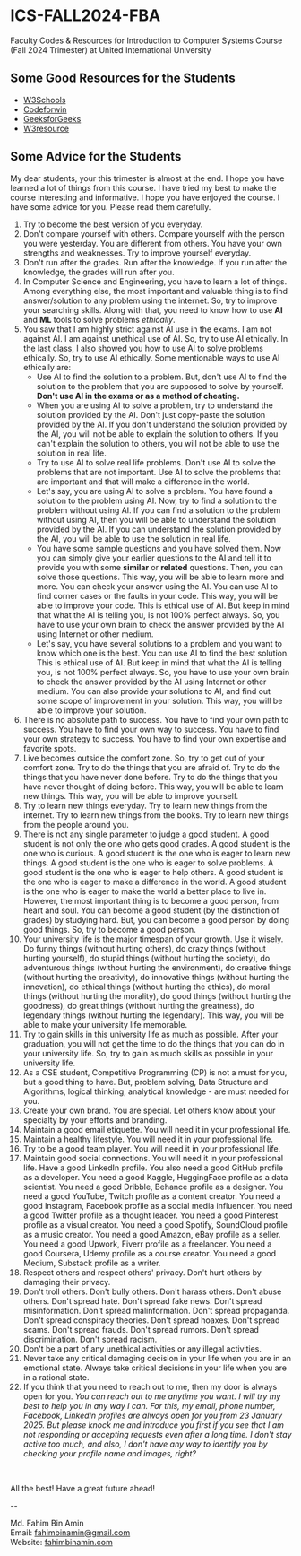# ICS-FALL2024-FBA
Faculty Codes & Resources for Introduction to Computer Systems Course (Fall 2024 Trimester) at United International University

## Some Good Resources for the Students

- [W3Schools](https://www.w3schools.com/c/index.php)
- [Codeforwin](https://codeforwin.org/c-programming-examples-exercises-solutions-beginners)
- [GeeksforGeeks](https://www.geeksforgeeks.org/c-language-introduction)
- [W3resource](https://www.w3resource.com/c-programming-exercises/)


## Some Advice for the Students

My dear students, your this trimester is almost at the end. I hope you have learned a lot of things from this course. I have tried my best to make the course interesting and informative. I hope you have enjoyed the course. I have some advice for you. Please read them carefully.

1. Try to become the best version of you everyday.
2. Don't compare yourself with others. Compare yourself with the person you were yesterday. You are different from others. You have your own strengths and weaknesses. Try to improve yourself everyday.
3. Don't run after the grades. Run after the knowledge. If you run after the knowledge, the grades will run after you.
4. In Computer Science and Engineering, you have to learn a lot of things. Among everything else, the most important and valuable thing is to find answer/solution to any problem using the internet. So, try to improve your searching skills. Along with that, you need to know how to use **AI** and **ML** tools to solve problems *ethically*.
5. You saw that I am highly strict against AI use in the exams. I am not against AI. I am against unethical use of AI. So, try to use AI ethically. In the last class, I also showed you how to use AI to solve problems ethically. So, try to use AI ethically. Some mentionable ways to use AI ethically are:
    - Use AI to find the solution to a problem. But, don't use AI to find the solution to the problem that you are supposed to solve by yourself. **Don't use AI in the exams or as a method of cheating.**
    - When you are using AI to solve a problem, try to understand the solution provided by the AI. Don't just copy-paste the solution provided by the AI. If you don't understand the solution provided by the AI, you will not be able to explain the solution to others. If you can't explain the solution to others, you will not be able to use the solution in real life.
    - Try to use AI to solve real life problems. Don't use AI to solve the problems that are not important. Use AI to solve the problems that are important and that will make a difference in the world.
    - Let's say, you are using AI to solve a problem. You have found a solution to the problem using AI. Now, try to find a solution to the problem without using AI. If you can find a solution to the problem without using AI, then you will be able to understand the solution provided by the AI. If you can understand the solution provided by the AI, you will be able to use the solution in real life.
    - You have some sample questions and you have solved them. Now you can simply give your earlier questions to the AI and tell it to provide you with some **similar** or **related** questions. Then, you can solve those questions. This way, you will be able to learn more and more. You can check your answer using the AI. You can use AI to find corner cases or the faults in your code. This way, you will be able to improve your code. This is ethical use of AI. But keep in mind that what the AI is telling you, is not 100% perfect always. So, you have to use your own brain to check the answer provided by the AI using Internet or other medium.
    - Let's say, you have several solutions to a problem and you want to know which one is the best. You can use AI to find the best solution. This is ethical use of AI. But keep in mind that what the AI is telling you, is not 100% perfect always. So, you have to use your own brain to check the answer provided by the AI using Internet or other medium. You can also provide your solutions to AI, and find out some scope of improvement in your solution. This way, you will be able to improve your solution.
6. There is no absolute path to success. You have to find your own path to success. You have to find your own way to success. You have to find your own strategy to success. You have to find your own expertise and favorite spots.
7. Live becomes outside the comfort zone. So, try to get out of your comfort zone. Try to do the things that you are afraid of. Try to do the things that you have never done before. Try to do the things that you have never thought of doing before. This way, you will be able to learn new things. This way, you will be able to improve yourself.
8. Try to learn new things everyday. Try to learn new things from the internet. Try to learn new things from the books. Try to learn new things from the people around you.
9. There is not any single parameter to judge a good student. A good student is not only the one who gets good grades. A good student is the one who is curious. A good student is the one who is eager to learn new things. A good student is the one who is eager to solve problems. A good student is the one who is eager to help others. A good student is the one who is eager to make a difference in the world. A good student is the one who is eager to make the world a better place to live in. However, the most important thing is to become a good person, from heart and soul. You can become a good student (by the distinction of grades) by studying hard. But, you can become a good person by doing good things. So, try to become a good person.
10. Your university life is the major timespan of your growth. Use it wisely. Do funny things (without hurting others), do crazy things (without hurting yourself), do stupid things (without hurting the society), do adventurous things (without hurting the environment), do creative things (without hurting the creativity), do innovative things (without hurting the innovation), do ethical things (without hurting the ethics), do moral things (without hurting the morality), do good things (without hurting the goodness), do great things (without hurting the greatness), do legendary things (without hurting the legendary). This way, you will be able to make your university life memorable.
11. Try to gain skills in this university life as much as possible. After your graduation, you will not get the time to do the things that you can do in your university life. So, try to gain as much skills as possible in your university life. 
12. As a CSE student, Competitive Programming (CP) is not a must for you, but a good thing to have. But, problem solving, Data Structure and Algorithms, logical thinking, analytical knowledge - are must needed for you. 
13. Create your own brand. You are special. Let others know about your specialty by your efforts and branding.
14. Maintain a good email etiquette. You will need it in your professional life.
15. Maintain a healthy lifestyle. You will need it in your professional life.
16. Try to be a good team player. You will need it in your professional life.
17. Maintain good social connections. You will need it in your professional life. Have a good LinkedIn profile. You also need a good GitHub profile as a developer. You need a good Kaggle, HuggingFace profile as a data scientist. You need a good Dribble, Behance profile as a designer. You need a good YouTube, Twitch profile as a content creator. You need a good Instagram, Facebook profile as a social media influencer. You need a good Twitter profile as a thought leader. You need a good Pinterest profile as a visual creator. You need a good Spotify, SoundCloud profile as a music creator. You need a good Amazon, eBay profile as a seller. You need a good Upwork, Fiverr profile as a freelancer. You need a good Coursera, Udemy profile as a course creator. You need a good Medium, Substack profile as a writer.
18. Respect others and respect others' privacy. Don't hurt others by damaging their privacy.
19. Don't troll others. Don't bully others. Don't harass others. Don't abuse others. Don't spread hate. Don't spread fake news. Don't spread misinformation. Don't spread malinformation. Don't spread propaganda. Don't spread conspiracy theories. Don't spread hoaxes. Don't spread scams. Don't spread frauds. Don't spread rumors. Don't spread discrimination. Don't spread racism.
20. Don't be a part of any unethical activities or any illegal activities. 
21. Never take any critical damaging decision in your life when you are in an emotional state. Always take critical decisions in your life when you are in a rational state.
22. If you think that you need to reach out to me, then my door is always open for you. *You can reach out to me anytime you want. I will try my best to help you in any way I can. For this, my email, phone number, Facebook, LinkedIn profiles are always open for you from 23 January 2025. But please knock me and introduce you first if you see that I am not responding or accepting requests even after a long time. I don't stay active too much, and also, I don't have any way to identify you by checking your profile name and images, right?*


<br>

All the best! Have a great future ahead! 

--

Md. Fahim Bin Amin <br>
Email: [fahimbinamin@gmail.com](mailto:fahimbinamin@gmail.com) <br>
Website: [fahimbinamin.com](https://www.fahimbinamin.com)